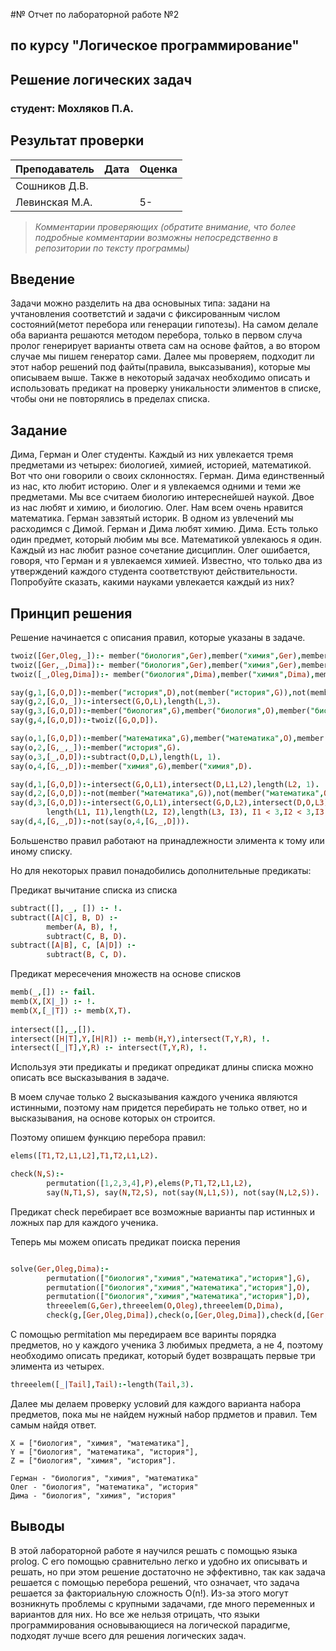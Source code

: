 #№ Отчет по лабораторной работе №2
## по курсу "Логическое программирование"

## Решение логических задач

### студент: Мохляков П.А.

## Результат проверки

| Преподаватель     | Дата         |  Оценка       |
|-------------------|--------------|---------------|
| Сошников Д.В. |              |               |
| Левинская М.А.|              |      5-       |

> *Комментарии проверяющих (обратите внимание, что более подробные комментарии возможны непосредственно в репозитории по тексту программы)*


## Введение

Задачи можно разделить на два основыных типа: задани на учтановления соответстий и задачи с фиксированным числом состояний(метот перебора или генерации гипотезы). На самом делале оба варианта решаются методом перебора, только в первом случа пролог генерирует варианты ответа сам на основе файтов, а во втором случае мы пишем генератор сами. Далее мы проверяем, подходит ли этот набор решений под файты(правила, выксазывания), которые мы описываем выше. Также в некоторый задачах необходимо описать и использовать предикат на проверку уникальности элиментов в списке, чтобы они не повторялись в пределах списка.

## Задание

Дима, Герман и Олег  студенты. Каждый из них увлекается тремя предметами из четырех: биологией, химией, историей, математикой. Вот что они говорили о своих склонностях. Герман. Дима  единственный из нас, кто любит историю. Олег и я увлекаемся одними и теми же предметами. Мы все считаем биологию интереснейшей наукой. Двое из нас любят и химию, и биологию. Олег. Нам всем очень нравится математика. Герман  завзятый историк. В одном из увлечений мы расходимся с Димой. Герман и Дима любят химию. Дима. Есть только один предмет, который любим мы все. Математикой увлекаюсь я один. Каждый из нас любит разное сочетание дисциплин. Олег ошибается, говоря, что Герман и я увлекаемся химией. Известно, что только два из утверждений каждого студента соответствуют действительности. Попробуйте сказать, какими науками увлекается каждый из них?

## Принцип решения

Решение начинается с описания правил, которые указаны в задаче.

```prolog
twoiz([Ger,Oleg,_]):- member("биология",Ger),member("химия",Ger),member("биология",Oleg),member("химия",Oleg).
twoiz([Ger,_,Dima]):- member("биология",Ger),member("химия",Ger),member("биология",Dima),member("химия",Dima).
twoiz([_,Oleg,Dima]):- member("биология",Dima),member("химия",Dima),member("биология",Oleg),member("химия",Oleg).

say(g,1,[G,O,D]):-member("история",D),not(member("история",G)),not(member("история",O)).
say(g,2,[G,O,_]):-intersect(G,O,L),length(L,3).
say(g,3,[G,O,D]):-member("биология",G),member("биология",O),member("биология",D).
say(g,4,[G,O,D]):-twoiz([G,O,D]).

say(o,1,[G,O,D]):-member("математика",G),member("математика",O),member("математика",D).
say(o,2,[G,_,_]):-member("история",G).
say(o,3,[_,O,D]):-subtract(O,D,L),length(L, 1).
say(o,4,[G,_,D]):-member("химия",G),member("химия",D).

say(d,1,[G,O,D]):-intersect(G,O,L1),intersect(D,L1,L2),length(L2, 1).
say(d,2,[G,O,D]):-not(member("математика",G)),not(member("математика",O)),member("математика",D).
say(d,3,[G,O,D]):-intersect(G,O,L1),intersect(G,D,L2),intersect(D,O,L3),
        length(L1, I1),length(L2, I2),length(L3, I3), I1 < 3,I2 < 3,I3 < 3.
say(d,4,[G,_,D]):-not(say(o,4,[G,_,D])).
```

Большенство правил работают на принадлежности элимента к тому или иному списку.

Но для некоторых правил понадобились дополнительные предикаты:

Предикат вычитание списка из списка
```prolog
subtract([], _, []) :- !.
subtract([A|C], B, D) :-
        member(A, B), !,
        subtract(C, B, D).
subtract([A|B], C, [A|D]) :-
        subtract(B, C, D).
```

Предикат мересечения множеств на основе списков

```prolog
memb(_,[]) :- fail.
memb(X,[X|_]) :- !.
memb(X,[_|T]) :- memb(X,T).
 
intersect([],_,[]).
intersect([H|T],Y,[H|R]) :- memb(H,Y),intersect(T,Y,R), !.
intersect([_|T],Y,R) :- intersect(T,Y,R), !.
```

Используя эти предикаты и предикат опредикат длины списка можно описать все высказывания в задаче.

В моем случае только 2 высказывания каждого ученика являются истинными, поэтому нам придется перебирать не только ответ, но и высказывания, на основе которых он строится.

Поэтому опишем функцию перебора правил:

```prolog
elems([T1,T2,L1,L2],T1,T2,L1,L2).

check(N,S):-
        permutation([1,2,3,4],P),elems(P,T1,T2,L1,L2),
        say(N,T1,S), say(N,T2,S), not(say(N,L1,S)), not(say(N,L2,S)).
```

Предикат check перебирает все возможные варианты пар истинных и ложных пар для каждого ученика. 


Теперь мы можем описать предикат поиска перения

```prolog

solve(Ger,Oleg,Dima):-
        permutation(["биология","химия","математика","история"],G),
        permutation(["биология","химия","математика","история"],O),
        permutation(["биология","химия","математика","история"],D),
        threeelem(G,Ger),threeelem(O,Oleg),threeelem(D,Dima),
        check(g,[Ger,Oleg,Dima]),check(o,[Ger,Oleg,Dima]),check(d,[Ger,Oleg,Dima]),!.
```

С помощью permitation мы передираем все варинты порядка предметов, но у каждого ученика 3 любимых предмета, а не 4, поэтому необходимо описать предикат, который будет возвращать первые три элимента из четырех.

```prolog
threeelem([_|Tail],Tail):-length(Tail,3).
```

Далее мы делаем проверку условий для каждого варианта набора предметов, пока мы не найдем нужный набор прдметов и правил. Тем самым найдя ответ.

    X = ["биология", "химия", "математика"],
    Y = ["биология", "математика", "история"],
    Z = ["биология", "химия", "история"].

    Герман - "биология", "химия", "математика"
    Олег - "биология", "математика", "история"
    Дима - "биология", "химия", "история"

## Выводы

В этой лабораторной работе я научился решать с помощью языка prolog. С его помощью сравнительно легко и удобно их описывать и решать, но при этом решение достаточно не эффективно, так как задача решается с помощью перебора решений, что означает, что задача решается за факториальную сложность O(n!). Из-за этого могут возникнуть проблемы с крупными задачами, где много переменных и вариантов для них. Но все же нельзя отрицать, что языки программирования основывающиеся на логической парадигме, подходят лучше всего для решения логических задач.





